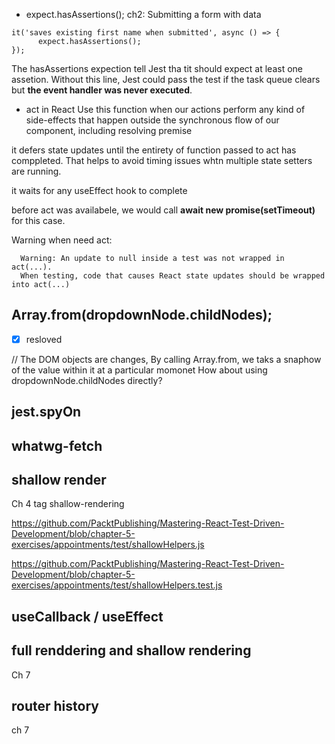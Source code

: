 -  expect.hasAssertions();
ch2: Submitting a form with data
```
it('saves existing first name when submitted', async () => {
      expect.hasAssertions();
});
```
The hasAssertions expection tell Jest tha tit should expect at least one assetion. 
Without this line, Jest could pass the test if the task queue clears but **the event handler was never executed**.


- act in React
Use this function when our actions perform any kind of side-effects that happen outside the synchronous flow of our component, including resolving premise

it defers state updates until the entirety of function passed to act has comppleted.
That helps to avoid timing issues whtn multiple state setters are running. 

it waits for any useEffect hook to complete

before act was availabele, we would call **await new promise(setTimeout)** for this case.

Warning when need act:
```
  Warning: An update to null inside a test was not wrapped in act(...).
  When testing, code that causes React state updates should be wrapped into act(...)
```


## Array.from(dropdownNode.childNodes); 

- [x] resloved

// The DOM objects are changes, By calling Array.from, we taks a snaphow of the value within it at a particular momonet
How about using dropdownNode.childNodes directly?

## jest.spyOn


## whatwg-fetch


## shallow render
Ch 4 
tag shallow-rendering

https://github.com/PacktPublishing/Mastering-React-Test-Driven-Development/blob/chapter-5-exercises/appointments/test/shallowHelpers.js

https://github.com/PacktPublishing/Mastering-React-Test-Driven-Development/blob/chapter-5-exercises/appointments/test/shallowHelpers.test.js


## useCallback / useEffect  



## full renddering and shallow rendering
Ch 7 


## router history
ch 7
